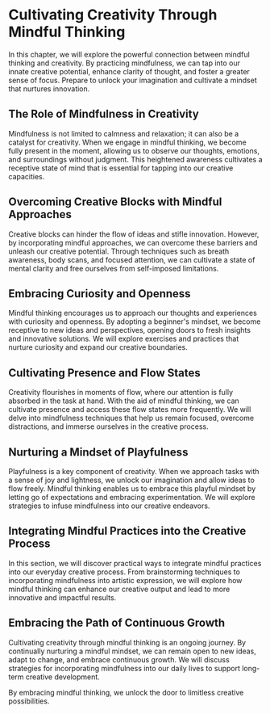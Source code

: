 Cultivating Creativity Through Mindful Thinking
==========================================================

In this chapter, we will explore the powerful connection between mindful thinking and creativity. By practicing mindfulness, we can tap into our innate creative potential, enhance clarity of thought, and foster a greater sense of focus. Prepare to unlock your imagination and cultivate a mindset that nurtures innovation.

The Role of Mindfulness in Creativity
-------------------------------------

Mindfulness is not limited to calmness and relaxation; it can also be a catalyst for creativity. When we engage in mindful thinking, we become fully present in the moment, allowing us to observe our thoughts, emotions, and surroundings without judgment. This heightened awareness cultivates a receptive state of mind that is essential for tapping into our creative capacities.

Overcoming Creative Blocks with Mindful Approaches
--------------------------------------------------

Creative blocks can hinder the flow of ideas and stifle innovation. However, by incorporating mindful approaches, we can overcome these barriers and unleash our creative potential. Through techniques such as breath awareness, body scans, and focused attention, we can cultivate a state of mental clarity and free ourselves from self-imposed limitations.

Embracing Curiosity and Openness
--------------------------------

Mindful thinking encourages us to approach our thoughts and experiences with curiosity and openness. By adopting a beginner's mindset, we become receptive to new ideas and perspectives, opening doors to fresh insights and innovative solutions. We will explore exercises and practices that nurture curiosity and expand our creative boundaries.

Cultivating Presence and Flow States
------------------------------------

Creativity flourishes in moments of flow, where our attention is fully absorbed in the task at hand. With the aid of mindful thinking, we can cultivate presence and access these flow states more frequently. We will delve into mindfulness techniques that help us remain focused, overcome distractions, and immerse ourselves in the creative process.

Nurturing a Mindset of Playfulness
----------------------------------

Playfulness is a key component of creativity. When we approach tasks with a sense of joy and lightness, we unlock our imagination and allow ideas to flow freely. Mindful thinking enables us to embrace this playful mindset by letting go of expectations and embracing experimentation. We will explore strategies to infuse mindfulness into our creative endeavors.

Integrating Mindful Practices into the Creative Process
-------------------------------------------------------

In this section, we will discover practical ways to integrate mindful practices into our everyday creative process. From brainstorming techniques to incorporating mindfulness into artistic expression, we will explore how mindful thinking can enhance our creative output and lead to more innovative and impactful results.

Embracing the Path of Continuous Growth
---------------------------------------

Cultivating creativity through mindful thinking is an ongoing journey. By continually nurturing a mindful mindset, we can remain open to new ideas, adapt to change, and embrace continuous growth. We will discuss strategies for incorporating mindfulness into our daily lives to support long-term creative development.

By embracing mindful thinking, we unlock the door to limitless creative possibilities.
